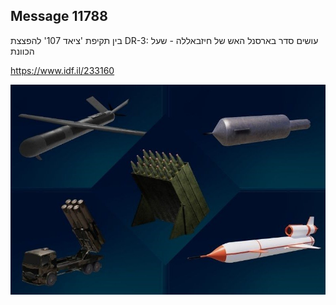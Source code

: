 ## Message 11788

בין תקיפת 'ציאד 107' להפצצת DR-3:
עושים סדר בארסנל האש של חיזבאללה - שעל הכוונת

https://www.idf.il/233160

![Photo](11788/11788_photo.jpg)
